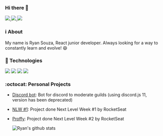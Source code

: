 ### Hi there 👋

<a href="https://twitter.com/intent/user?screen_name=nuloki_">
  <img src="https://img.shields.io/static/v1?label=%3E&message=follow&color=1da1f2&style=flat-square&logo=twitter">
</a>
<a href="https://www.linkedin.com/in/ryan-souza-428a951a5/">
  <img src="https://img.shields.io/static/v1?label=%3E&message=linkedin&color=0077b5&style=flat-square&logo=linkedin">
</a>
<a href="https://www.twitch.tv/nuloki_">
  <img src="https://img.shields.io/static/v1?label=%3E&message=twitch&color=blueviolet&style=flat-square&logo=twitch">
</a>

### :information_source: About
My name is Ryan Souza, React junior developer. Always looking for a way to constantly learn and evolve! :smile:

### :rocket: Technologies
<img src="https://camo.githubusercontent.com/ba528e2ccbf81d9b553c326f308f3106a377a7f5/68747470733a2f2f696d672e736869656c64732e696f2f62616467652f2d4a6176615363726970742d626c61636b3f7374796c653d666c61742d737175617265266c6f676f3d6a617661736372697074266c696e6b3d68747470733a2f2f6769746875622e636f6d2f4c75697a4361726c6f734162626f74742f"> <img src="https://camo.githubusercontent.com/5df199f897345fd41470993bd6a7cd35fcb0b349/68747470733a2f2f696d672e736869656c64732e696f2f62616467652f2d4e6f64656a732d626c61636b3f7374796c653d666c61742d737175617265266c6f676f3d4e6f64652e6a73266c696e6b3d68747470733a2f2f6769746875622e636f6d2f4c75697a4361726c6f734162626f74742f"> <img src="https://camo.githubusercontent.com/96b6bb93121eb42dc8121b7d152543e77b4d44ea/68747470733a2f2f696d672e736869656c64732e696f2f62616467652f2d52656163742d626c61636b3f7374796c653d666c61742d737175617265266c6f676f3d7265616374266c696e6b3d68747470733a2f2f6769746875622e636f6d2f4c75697a4361726c6f734162626f74742f"> <img src="https://camo.githubusercontent.com/d69e15d36d17ed1f5b65faa3a49f9a60688d3c3b/68747470733a2f2f696d672e736869656c64732e696f2f62616467652f2d506f737467726553514c2d3333363739313f7374796c653d666c61742d737175617265266c6f676f3d706f737467726573716c266c696e6b3d68747470733a2f2f6769746875622e636f6d2f4c75697a4361726c6f734162626f74742f">

### :octocat: Personal Projects
- [Discord bot](https://github.com/LockDzn/Kally):
  Bot for discord to moderate guilds (using discord.js 11, version has been deprecated)
- [NLW #1](https://github.com/LockDzn/next-level-week-01):
  Project done Next Level Week #1 by RocketSeat
- [Proffy](https://github.com/LockDzn/proffy):
  Project done Next Level Week #2 by RocketSeat
  
  ![Ryan's github stats](https://github-readme-stats.vercel.app/api?username=lockdzn&show_icons=true&theme=omni)
